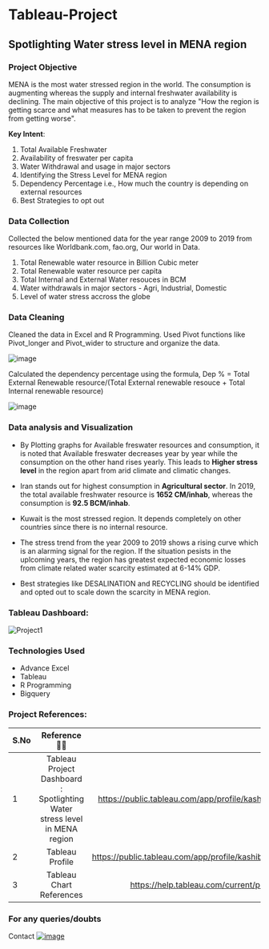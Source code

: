 # Tableau-Project
## Spotlighting Water stress level in MENA region

### Project Objective
MENA is the most water stressed region in the world. The consumption is augmenting whereas the supply and internal freshwater availability is declining. The main objective of this project is to analyze "How the region is getting scarce and what measures has to be taken to prevent the region from getting worse".

**Key Intent**:
1. Total Available Freshwater
2. Availability of freswater per capita
3. Water Withdrawal and usage in major sectors
4. Identifying the Stress Level for MENA region
5. Dependency Percentage i.e., How much the country is depending on external resources
6. Best Strategies to opt out

### Data Collection
Collected the below mentioned data for the year range 2009 to 2019 from resources like Worldbank.com, fao.org, Our world in Data.
1. Total Renewable water resource in Billion Cubic meter 
2. Total Renewable water resource per capita 
3. Total Internal and External Water resouces in BCM
4. Water withdrawals in major sectors - Agri, Industrial, Domestic
5. Level of water stress accross the globe

### Data Cleaning
Cleaned the data in Excel and R Programming. Used Pivot functions like Pivot_longer and Pivot_wider to structure and organize the data. 

![image](https://user-images.githubusercontent.com/125816681/220259226-7d75ba70-c141-48a7-a265-afaa55e6ce09.png)

Calculated the dependency percentage using the formula, Dep % = Total External Renewable resource/(Total External renewable resouce + Total Internal renewable resource)

![image](https://user-images.githubusercontent.com/125816681/220260321-cad12079-ad29-4598-80a6-cdd9597efa38.png)

### Data analysis and Visualization
* By Plotting graphs for Available freswater resources and consumption, it is noted that Available freswater decreases year by year while the consumption on the other hand rises yearly. This leads to **Higher stress level** in the region apart from arid climate and climatic changes.

* Iran stands out for highest consumption in **Agricultural sector**. In 2019, the total available freshwater resource is **1652 CM/inhab**, whereas the consumption is **92.5 BCM/inhab**.

* Kuwait is the most stressed region. It depends completely on other countries since there is no internal resource.

* The stress trend from the year 2009 to 2019 shows a rising curve which is an alarming signal for the region. If the situation pesists in the uplcoming years, the region has greatest expected economic losses from climate related water scarcity estimated at 6-14% GDP.

* Best strategies like DESALINATION and RECYCLING should be identified and opted out to scale down the scarcity in MENA region. 

### Tableau Dashboard:

![Project1](https://user-images.githubusercontent.com/125816681/220265131-69932931-0217-47a9-8663-fd0bb0eb38a4.png)

### Technologies Used
* Advance Excel
* Tableau
* R Programming
* Bigquery

### Project References:

| S.No  | Reference  👨‍💻   | Link 🔗|
| ----- |:-------------:|:-----:|
| 1     | Tableau Project Dashboard : Spotlighting Water stress level in MENA region | https://public.tableau.com/app/profile/kashiba.m/viz/Project1_16732724207260/Dashboard1   |
| 2     | Tableau Profile                                                            | https://public.tableau.com/app/profile/kashiba.m/viz/MyResume_16674001460840/FinalResume  |
| 3     | Tableau Chart References                                                   | https://help.tableau.com/current/pro/desktop/en-us/what_chart_example.htm|

### For any queries/doubts

Contact [![image](https://user-images.githubusercontent.com/125816681/220523459-3d2ad13f-785f-43bf-8f12-ccb08febaf8d.png)
](https://www.linkedin.com/in/sulaikashi/)
